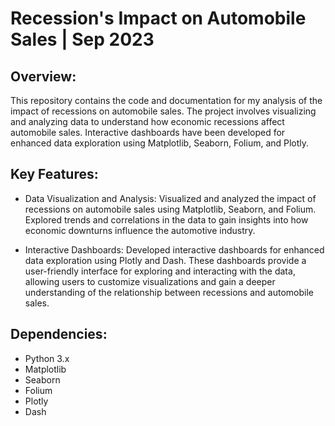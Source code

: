 # Recession's Impact on Automobile Sales | Sep 2023

Overview:
---------
This repository contains the code and documentation for my analysis of the impact of recessions on automobile sales. The project involves visualizing and analyzing data to understand how economic recessions affect automobile sales. Interactive dashboards have been developed for enhanced data exploration using Matplotlib, Seaborn, Folium, and Plotly.

Key Features:
--------------
- Data Visualization and Analysis: Visualized and analyzed the impact of recessions on automobile sales using Matplotlib, Seaborn, and Folium. Explored trends and correlations in the data to gain insights into how economic downturns influence the automotive industry.

- Interactive Dashboards: Developed interactive dashboards for enhanced data exploration using Plotly and Dash. These dashboards provide a user-friendly interface for exploring and interacting with the data, allowing users to customize visualizations and gain a deeper understanding of the relationship between recessions and automobile sales.

Dependencies:
--------------
- Python 3.x
- Matplotlib
- Seaborn
- Folium
- Plotly
- Dash
